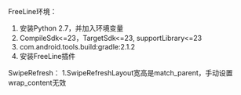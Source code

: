 FreeLine环境：
1. 安装Python 2.7，并加入环境变量
2. CompileSdk<=23，TargetSdk<=23, supportLibrary<=23
3. com.android.tools.build:gradle:2.1.2
4. 安装FreeLine插件

SwipeRefresh：
1.SwipeRefreshLayout宽高是match_parent，手动设置wrap_content无效